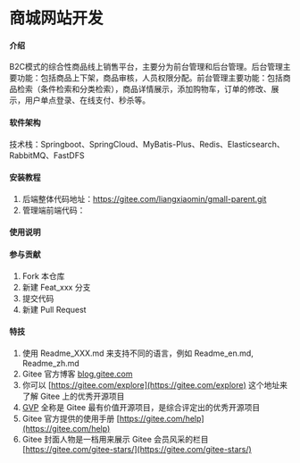 # 商城网站开发

#### 介绍
B2C模式的综合性商品线上销售平台，主要分为前台管理和后台管理。后台管理主要功能：包括商品上下架，商品审核，人员权限分配。前台管理主要功能：包括商品检索（条件检索和分类检索），商品详情展示，添加购物车，订单的修改、展示，用户单点登录、在线支付、秒杀等。

#### 软件架构
技术栈：Springboot、SpringCloud、MyBatis-Plus、Redis、Elasticsearch、RabbitMQ、FastDFS

#### 安装教程

1.  后端整体代码地址：https://gitee.com/liangxiaomin/gmall-parent.git
2.  管理端前端代码：

#### 使用说明



#### 参与贡献

1.  Fork 本仓库
2.  新建 Feat_xxx 分支
3.  提交代码
4.  新建 Pull Request


#### 特技

1.  使用 Readme\_XXX.md 来支持不同的语言，例如 Readme\_en.md, Readme\_zh.md
2.  Gitee 官方博客 [blog.gitee.com](https://blog.gitee.com)
3.  你可以 [https://gitee.com/explore](https://gitee.com/explore) 这个地址来了解 Gitee 上的优秀开源项目
4.  [GVP](https://gitee.com/gvp) 全称是 Gitee 最有价值开源项目，是综合评定出的优秀开源项目
5.  Gitee 官方提供的使用手册 [https://gitee.com/help](https://gitee.com/help)
6.  Gitee 封面人物是一档用来展示 Gitee 会员风采的栏目 [https://gitee.com/gitee-stars/](https://gitee.com/gitee-stars/)

